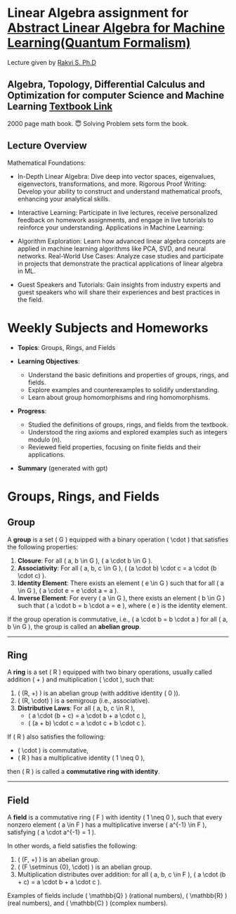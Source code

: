 # Linear Algebra assignment for [Abstract Linear Algebra for Machine Learning(Quantum Formalism)](https://quantumformalism.com/abstract-linear-algebra-for-ml)
Lecture given by [Rakvi S. Ph.D](https://raakvi.wixsite.com/rakvi)
## Algebra, Topology, Differential Calculus and Optimization for computer Science and Machine Learning [Textbook Link](https://www.cis.upenn.edu/~jean/math-deep.pdf)
2000 page math book. 😇
Solving Problem sets form the book.

## Lecture Overview

Mathematical Foundations:

* In-Depth Linear Algebra: Dive deep into vector spaces, eigenvalues, eigenvectors, transformations, and more.
Rigorous Proof Writing: Develop your ability to construct and understand mathematical proofs, enhancing your analytical skills.
* Interactive Learning: Participate in live lectures, receive personalized feedback on homework assignments, and engage in live tutorials to reinforce your understanding.
Applications in Machine Learning:

* Algorithm Exploration: Learn how advanced linear algebra concepts are applied in machine learning algorithms like PCA, SVD, and neural networks.
Real-World Use Cases: Analyze case studies and participate in projects that demonstrate the practical applications of linear algebra in ML.
* Guest Speakers and Tutorials: Gain insights from industry experts and guest speakers who will share their experiences and best practices in the field.

# Weekly Subjects and Homeworks

- **Topics**: Groups, Rings, and Fields  
- **Learning Objectives**:  
  - Understand the basic definitions and properties of groups, rings, and fields.  
  - Explore examples and counterexamples to solidify understanding.  
  - Learn about group homomorphisms and ring homomorphisms.  

- **Progress**:  
  - Studied the definitions of groups, rings, and fields from the textbook.  
  - Understood the ring axioms and explored examples such as integers modulo \(n\).  
  - Reviewed field properties, focusing on finite fields and their applications.
 
- **Summary** (generated with gpt) 
# Groups, Rings, and Fields

## Group
A **group** is a set \( G \) equipped with a binary operation \( \cdot \) that satisfies the following properties:
1. **Closure**: For all \( a, b \in G \), \( a \cdot b \in G \).
2. **Associativity**: For all \( a, b, c \in G \), \( (a \cdot b) \cdot c = a \cdot (b \cdot c) \).
3. **Identity Element**: There exists an element \( e \in G \) such that for all \( a \in G \), \( a \cdot e = e \cdot a = a \).
4. **Inverse Element**: For every \( a \in G \), there exists an element \( b \in G \) such that \( a \cdot b = b \cdot a = e \), where \( e \) is the identity element.

If the group operation is commutative, i.e., \( a \cdot b = b \cdot a \) for all \( a, b \in G \), the group is called an **abelian group**.

---

## Ring
A **ring** is a set \( R \) equipped with two binary operations, usually called addition \( + \) and multiplication \( \cdot \), such that:
1. \( (R, +) \) is an abelian group (with additive identity \( 0 \)).
2. \( (R, \cdot) \) is a semigroup (i.e., associative).
3. **Distributive Laws**: For all \( a, b, c \in R \),
   - \( a \cdot (b + c) = a \cdot b + a \cdot c \),
   - \( (a + b) \cdot c = a \cdot c + b \cdot c \).

If \( R \) also satisfies the following:
- \( \cdot \) is commutative,
- \( R \) has a multiplicative identity \( 1 \neq 0 \),

then \( R \) is called a **commutative ring with identity**.

---

## Field
A **field** is a commutative ring \( F \) with identity \( 1 \neq 0 \), such that every nonzero element \( a \in F \) has a multiplicative inverse \( a^{-1} \in F \), satisfying \( a \cdot a^{-1} = 1 \).

In other words, a field satisfies the following:
1. \( (F, +) \) is an abelian group.
2. \( (F \setminus \{0\}, \cdot) \) is an abelian group.
3. Multiplication distributes over addition: for all \( a, b, c \in F \),
   \( a \cdot (b + c) = a \cdot b + a \cdot c \).

Examples of fields include \( \mathbb{Q} \) (rational numbers), \( \mathbb{R} \) (real numbers), and \( \mathbb{C} \) (complex numbers).


